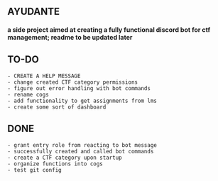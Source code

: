 ## AYUDANTE
#### a side project aimed at creating a fully functional discord bot for ctf management; readme to be updated later

## TO-DO
	- CREATE A HELP MESSAGE
	- change created CTF category permissions
	- figure out error handling with bot commands
	- rename cogs
    - add functionality to get assignments from lms
    - create some sort of dashboard

## DONE
	- grant entry role from reacting to bot message
	- successfully created and called bot commands
	- create a CTF category upon startup
	- organize functions into cogs
	- test git config

